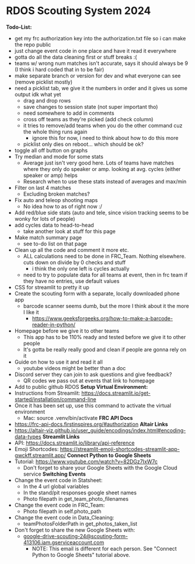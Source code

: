 # RDOS Scouting System 2024
**Todo-List:**
- get my frc authorization key into the authorization.txt file so i can make the repo public
- just change event code in one place and have it read it everywhere
- gotta do all the data cleaning first or stuff breaks :(
- teams w/ wrong num matches isn't accurate, says it should always be 9 (I think i hard coded that in to be fair)
- make separate branch or version for dev and what everyone can see (remove picklist mostly)
- need a picklist tab, we give it the numbers in order and it gives us some output idk what yet
    - drag and drop rows
    - save changes to session state (not super important tho)
    - need somewhere to add in comments
    - cross off teams as they're picked (add check column)
    - it tries to remove/add teams when you do the other command cuz the whole thing runs again
        - ignore this for now, i need to think about how to do this more
    - picklist only dies on reboot... which should be ok?
- toggle all off button on graphs
- Try median and mode for some stats
    - Average just isn't very good here. Lots of teams have matches where they only do speaker or amp. looking at avg. cycles (either speaker or amp) helps
    - Research when to use these stats instead of averages and max/min
- Filter on last 4 matches
    - Excluding broken matches?
- Fix auto and teleop shooting maps
    - No idea how to as of right now :/
- Add red/blue side stats (auto and tele, since vision tracking seems to be wonky for lots of people)
- add cycles data to head-to-head
    - take another look at stuff for this page
- Make match summary page
    - see to-do list on that page
- Clean up all the code and comment it more etc.
    - ALL calculations need to be done in FRC_Team. Nothing elsewhere. cuts down on divide by 0 checks and stuff
        - i think the only one left is cycles actually
    - need to try to populate data for all teams at event, then in frc team if they have no entries, use default values
- CSS for streamlit to pretty it up
- Create the scouting form with a separate, locally downloaded phone app
    - barcode scanner seems dumb, but the more I think about it the more I like it
        - https://www.geeksforgeeks.org/how-to-make-a-barcode-reader-in-python/
- Homepage before we give it to other teams
    - This app has to be 110% ready and tested before we give it to other people
    - It's gotta be really really good and clean if people are gonna rely on it
- Guide on how to use it and read it all
    - youtube videos might be better than a doc
- Discord server they can join to ask questions and give feedback?
    - QR codes we pass out at events that link to homepage
- Add to public github RDOS
**Setup Virtual Environment:**
- Instructions from Streamlit: https://docs.streamlit.io/get-started/installation/command-line
- Once it has been set up, use this command to activate the virtual environment
    - Mac: source .venv/bin/activate
**FRC API Docs**
- https://frc-api-docs.firstinspires.org/#authorization
**Altair Links**
- https://altair-viz.github.io/user_guide/encodings/index.html#encoding-data-types
**Streamlit Links**
- API: https://docs.streamlit.io/library/api-reference
- Emoji Shortcodes: https://streamlit-emoji-shortcodes-streamlit-app-gwckff.streamlit.app/
**Connect Python to Google Sheets**
- Tutorial: https://www.youtube.com/watch?v=82DGz7IxW7c
    - Don't forget to share your Google Sheets with the Google Cloud service
**Switching Events**
- Change the event code in Statsheet:
    - In the 4 url global variables
    - In the stand/pit responses google sheet names
    - Photo filepath in get_team_photo_filenames
- Change the event code in FRC_Team:
    - Photo filepath in self.photo_path
- Change the event code in Data_Cleaning:
    - teamPhotosFolderPath in get_photos_taken_list
- Don't forget to share the new Google Sheets with: 
    - google-drive-scouting-24@scouting-form-413106.iam.gserviceaccount.com
        - NOTE: This email is different for each person. See "Connect Python to Google Sheets" tutorial above.